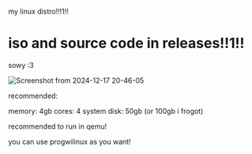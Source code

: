 my linux distro!!!1!!
# iso and source code in releases!!1!!
sowy :3

![Screenshot from 2024-12-17 20-46-05](https://github.com/user-attachments/assets/76785f75-e2a4-4284-b40a-8eb43850f060)

recommended:

memory: 4gb
cores: 4
system disk: 50gb (or 100gb i frogot)

recommended to run in qemu!

you can use progwilinux as you want!
